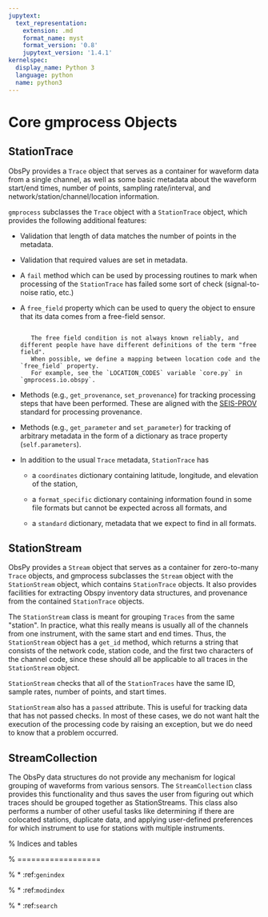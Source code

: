 ```yaml
---
jupytext:
  text_representation:
    extension: .md
    format_name: myst
    format_version: '0.8'
    jupytext_version: '1.4.1'
kernelspec:
  display_name: Python 3
  language: python
  name: python3
---
```


# Core gmprocess Objects


## StationTrace

ObsPy provides a `Trace` object that serves as a container for waveform data from a single channel, as well as some basic metadata about the waveform start/end times, number of points, sampling rate/interval, and network/station/channel/location information.

`gmprocess` subclasses the `Trace` object with a `StationTrace` object, which provides the following additional features:

- Validation that length of data matches the number of points in the metadata.
- Validation that required values are set in metadata.
- A `fail` method which can be used by processing routines to mark when processing of the `StationTrace` has failed some sort of check (signal-to-noise ratio, etc.)
- A `free_field` property which can be used to query the object to ensure that its data comes from a free-field sensor. 

  ```{note}

     The free field condition is not always known reliably, and different people have have different definitions of the term "free field". 
     When possible, we define a mapping between location code and the `free_field` property.
     For example, see the `LOCATION_CODES` variable `core.py` in `gmprocess.io.obspy`.
  ```

- Methods (e.g., `get_provenance`, `set_provenance`) for tracking  processing steps that have been performed. 
  These are aligned with the 
  [SEIS-PROV ](http://seismicdata.github.io/SEIS-PROV/_generated_details.html#activities)
  standard for processing provenance.
- Methods (e.g., `get_parameter` and `set_parameter`) for tracking of arbitrary metadata in the form of a dictionary as trace property (`self.parameters`).

- In addition to the usual `Trace` metadata, `StationTrace` has

  - a `coordinates` dictionary containing latitude, longitude, and elevation of the station,

  - a `format_specific` dictionary containing information found in some file formats but cannot be expected across all formats, and

  - a `standard` dictionary, metadata that we expect to find in all formats.


## StationStream

ObsPy provides a `Stream` object that serves as a container for zero-to-many `Trace` objects, and gmprocess subclasses the `Stream` object with the `StationStream` object, which contains `StationTrace` objects. 
It also provides facilities for extracting Obspy inventory data structures, and provenance from the contained `StationTrace` objects.

The `StationStream` class is meant for grouping `Traces` from the same "station". 
In practice, what this really means is usually all of the channels from one instrument, with the same start and end times. 
Thus, the `StationStream` object has a `get_id` method, which returns a string that consists of the network code, station code, and the first two characters of the channel code, since these should all be applicable to all traces in the `StationStream` object.

`StationStream` checks that all of the `StationTraces` have the same ID, sample rates, number of points, and start times.

`StationStream` also has a `passed` attribute. This is useful for tracking data that has not passed checks. 
In most of these cases, we do not want halt the execution of the processing code by raising an exception, but we do need to know that a problem occurred.


## StreamCollection

The ObsPy data structures do not provide any mechanism for logical grouping of waveforms from various sensors. 
The `StreamCollection` class provides this functionality and thus saves the user from figuring out which traces should be grouped together as StationStreams.
This class also performs a number of other useful tasks like determining if there are colocated stations, duplicate data, and applying user-defined preferences for which instrument to use for stations with multiple instruments.



% Indices and tables

% ==================

% * :ref:`genindex`

% * :ref:`modindex`

% * :ref:`search`
